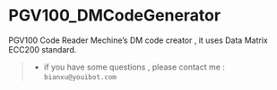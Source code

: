 # PGV100_DMCodeGenerator
PGV100 Code Reader Mechine’s DM code creator , it uses Data Matrix ECC200 standard.

> * if you have some questions , please contact me : `bianxu@youibot.com`
